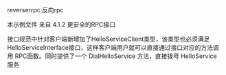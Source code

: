 reverserrpc      反向rpc



本示例文件 来自   4.1.2 更安全的RPC接口

接口规范中针对客户端新增加了HelloServiceClient类型，该类型也必须满足
HelloServiceInterface接口，这样客户端用户就可以直接通过接口对应的方法调用
RPC函数。同时提供了一个 DialHelloService 方法，直接拨号 HelloService 服务

